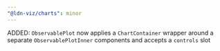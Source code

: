 ```yaml
---
"@ldn-viz/charts": minor
---
```


ADDED: `ObservablePlot` now applies a `ChartContainer` wrapper around a separate `ObservablePlotInner` components and accepts a `controls` slot
